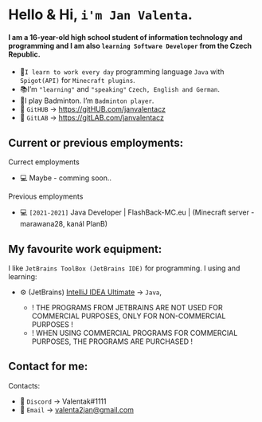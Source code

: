 # Hello & Hi, `i'm Jan Valenta`.
#### I am a 16-year-old high school student of information technology and programming and I am also `learning Software Developer` from the Czech Republic.
- 🔧`I learn to work every day` programming language `Java` with `Spigot(API)` for `Minecraft plugins`.
- 📚I’m `"learning"` and `"speaking"` `Czech, English and German`.
- 🏸I play Badminton. I’m `Badminton player`. 
- 📑 `GitHUB` -> https://gitHUB.com/janvalentacz
- 📑 `GitLAB` -> https://gitLAB.com/janvalentacz

## Current or previous employments:
Currect employments
- 💻 Maybe - comming soon..

Previous employments
- 💻 `[2021-2021]` Java Developer | FlashBack-MC.eu | (Minecraft server - marawana28, kanál PlanB)

##  My favourite work equipment:
I like `JetBrains ToolBox (JetBrains IDE)` for programming. I using and learning:
- ⚙ (JetBrains) [IntelliJ IDEA Ultimate](https://www.jetbrains.com/idea/) -> `Java`,

   - ! THE PROGRAMS FROM JETBRAINS ARE NOT USED FOR COMMERCIAL PURPOSES, ONLY FOR NON-COMMERCIAL PURPOSES ! 
   - ! WHEN USING COMMERCIAL PROGRAMS FOR COMMERCIAL PURPOSES, THE PROGRAMS ARE PURCHASED !

## Contact for me:
Contacts:
- 💬 `Discord` -> Valentak#1111
- 💬 `Email` -> valenta2jan@gmail.com


